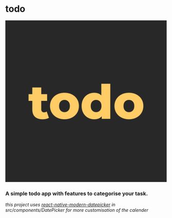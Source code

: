 # todo

![logo](./src/assets/icons/app-icon.png)

### A simple todo app with features to categorise your task.

_this project uses [react-native-modern-datepicker](https://github.com/HosseinShabani/react-native-modern-datepicker) in *src/components/DatePicker* for more customisation of the calender_
